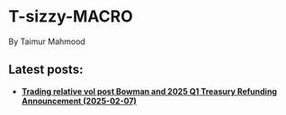 <h1> T-sizzy-MACRO </h1>

By Taimur Mahmood

## Latest posts:

  - [**Trading relative vol post Bowman and 2025 Q1 Treasury Refunding Announcement (2025-02-07)**](post_2/body.md)
